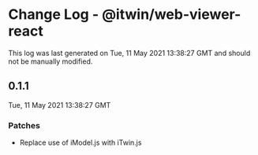 # Change Log - @itwin/web-viewer-react

This log was last generated on Tue, 11 May 2021 13:38:27 GMT and should not be manually modified.

## 0.1.1
Tue, 11 May 2021 13:38:27 GMT

### Patches

- Replace use of iModel.js with iTwin.js

